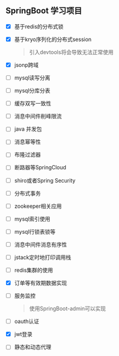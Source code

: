 
## SpringBoot 学习项目


- [x] 基于redis的分布式锁
- [x] 基于kryo序列化的分布式session
    > 引入devtools将会导致无法正常使用
- [x] jsonp跨域

- [ ] mysql读写分离 
- [ ] mysql分库分表 
- [ ] 缓存双写一致性 
- [ ] 消息中间件削峰限流 
- [ ] java 并发包
- [ ] 消息幂等性 
- [ ] 布隆过滤器 
- [ ] 断路器等SpringCloud 
- [ ] shiro或者Spring Security 
- [ ] 分布式事务 
- [ ] zookeeper相关应用

- [ ] mysql索引使用 
- [ ] mysql行锁表锁等 

- [ ] 消息中间件消息有序性 

- [ ] jstack定时地打印调用栈 
- [ ] redis集群的使用
- [x] 订单等有效期数据实现 

- [ ] 服务监控
     > 使用SpringBoot-admin可以实现


- [ ] oauth认证
- [x] jwt登录
- [ ] 静态和动态代理